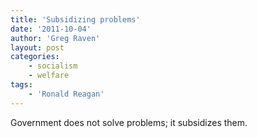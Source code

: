 ```yaml
---
title: 'Subsidizing problems'
date: '2011-10-04'
author: 'Greg Raven'
layout: post
categories:
    - socialism
    - welfare
tags:
    - 'Ronald Reagan'
---
```


Government does not solve problems; it subsidizes them.